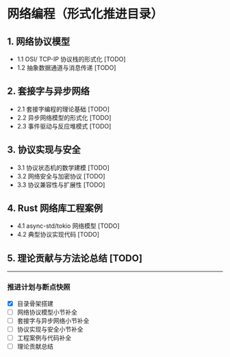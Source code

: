# 网络编程（形式化推进目录）

## 1. 网络协议模型
- 1.1 OSI/ TCP-IP 协议栈的形式化  [TODO]
- 1.2 抽象数据通道与消息传递  [TODO]

## 2. 套接字与异步网络
- 2.1 套接字编程的理论基础  [TODO]
- 2.2 异步网络模型的形式化  [TODO]
- 2.3 事件驱动与反应堆模式  [TODO]

## 3. 协议实现与安全
- 3.1 协议状态机的数学建模  [TODO]
- 3.2 网络安全与加密协议  [TODO]
- 3.3 协议兼容性与扩展性  [TODO]

## 4. Rust 网络库工程案例
- 4.1 async-std/tokio 网络模型  [TODO]
- 4.2 典型协议实现代码  [TODO]

## 5. 理论贡献与方法论总结  [TODO]

---

### 推进计划与断点快照
- [x] 目录骨架搭建
- [ ] 网络协议模型小节补全
- [ ] 套接字与异步网络小节补全
- [ ] 协议实现与安全小节补全
- [ ] 工程案例与代码补全
- [ ] 理论贡献总结 